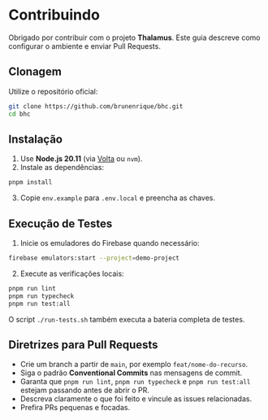 # Contribuindo

Obrigado por contribuir com o projeto **Thalamus**. Este guia descreve como configurar o ambiente e enviar Pull Requests.

## Clonagem

Utilize o repositório oficial:

```bash
git clone https://github.com/brunenrique/bhc.git
cd bhc
```

## Instalação

1. Use **Node.js 20.11** (via [Volta](https://volta.sh) ou `nvm`).
2. Instale as dependências:

```bash
pnpm install
```

3. Copie `env.example` para `.env.local` e preencha as chaves.

## Execução de Testes

1. Inicie os emuladores do Firebase quando necessário:

```bash
firebase emulators:start --project=demo-project
```

2. Execute as verificações locais:

```bash
pnpm run lint
pnpm run typecheck
pnpm run test:all
```

O script `./run-tests.sh` também executa a bateria completa de testes.

## Diretrizes para Pull Requests

- Crie um branch a partir de `main`, por exemplo `feat/nome-do-recurso`.
- Siga o padrão **Conventional Commits** nas mensagens de commit.
- Garanta que `pnpm run lint`, `pnpm run typecheck` e `pnpm run test:all` estejam passando antes de abrir o PR.
- Descreva claramente o que foi feito e vincule as issues relacionadas.
- Prefira PRs pequenas e focadas.

